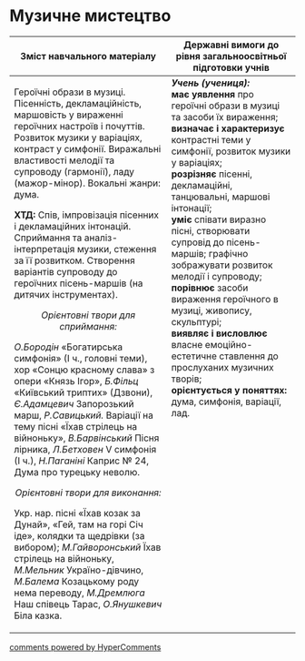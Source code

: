<div id="hypercomments_widget" class="js-hypercomments-widget invisible"></div>

Музичне мистецтво
=============================================

<table>
<thead>
  <tr>
    <th width="55%" align="center">Зміст навчального матеріалу</th>
    <th width="45%" align="center">Державні вимоги до рівня загальноосвітньої підготовки учнів</th>
  </tr>
</thead>
<tbody>
  <tr>
    <td width="55%" style="vertical-align:top !important;">
<p>Героїчні образи в музиці. Пісенність, декламаційність, маршовість у вираженні героїчних настроїв і почуттів. Розвиток музики у варіаціях, контраст у симфонії. Виражальні властивості мелодії та супроводу (гармонії), ладу (мажор-мінор). Вокальні жанри: дума.</p>     
<p><b>ХТД:</b> Спів, імпровізація пісенних і декламаційних інтонацій. Сприймання та аналіз-інтерпретація  музики, стеження за її розвитком. Створення варіантів супроводу до героїчних пісень-маршів (на дитячих інструментах).</p>  
<center><i>Орієнтовні твори для сприймання:</i></center>
<p><i>О.Бородін</i> «Богатирська симфонія» (І ч., головні теми), хор «Сонцю красному слава» з опери «Князь Ігор», <i>Б.Фільц</i> «Київський триптих» (Дзвони), <i>Є.Адамцевич</i> Запорозький марш, <i>Р.Савицький.</i> Варіації на тему пісні «Їхав стрілець на війноньку», <i>В.Барвінський</i> Пісня лірника, <i>Л.Бетховен</i>  V симфонія (І ч.), <i>Н.Паганіні</i> Каприс № 24, Дума про турецьку неволю.</p>
<center><i>Орієнтовні твори для виконання:</i></center>
<p>Укр. нар. пісні «Їхав козак за Дунай», «Гей, там на горі Січ іде», колядки та щедрівки (за вибором); <i>М.Гайворонський</i> Їхав стрілець на війноньку, <i>М.Мельник</i> Україно-дівчино, <i>М.Балема</i> Козацькому роду нема переводу, <i>М.Дремлюга</i> Наш співець Тарас, <i>О.Янушкевич</i> Біла казка.</p>
	</td>
<td width="45%" style="vertical-align:top !important;"><b><i>Учень (учениця):</i></b><br>
<b>має уявлення</b> про героїчні образи в музиці та засоби їх вираження;<br>
<b>визначає і характеризує</b> контрастні теми у симфонії, розвиток музики у варіаціях;<br>
<b>розрізняє </b> пісенні, декламаційні, танцювальні, маршові інтонації;<br>
<b>уміє</b> співати виразно пісні, створювати супровід до пісень-маршів; графічно зображувати розвиток мелодії і супроводу;<br>
<b>порівнює </b> засоби вираження героїчного в музиці, живопису, скульптурі;<br>
<b>виявляє і висловлює </b> власне емоційно-естетичне ставлення до прослуханих музичних творів;<br>
<b>орієнтується у поняттях:</b> дума, симфонія, варіації, лад.<br>
</td>
	</tr>
</tbody>
</table>

<div class="js-hypercomments-container">
<a href="http://hypercomments.com" class="hc-link" title="comments widget">comments powered by HyperComments</a>
</div>